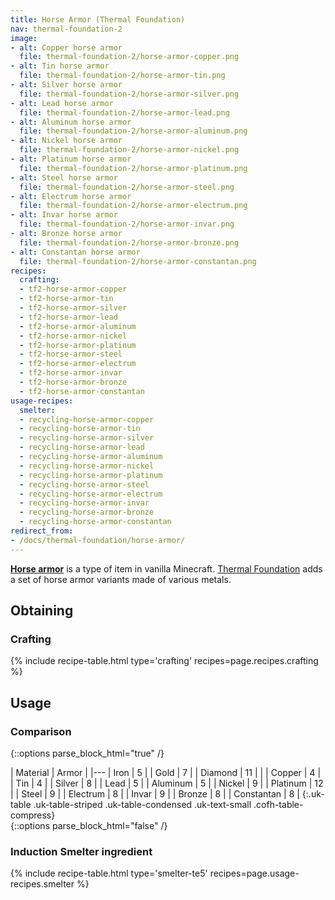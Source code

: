 ```yaml
---
title: Horse Armor (Thermal Foundation)
nav: thermal-foundation-2
image:
- alt: Copper horse armor
  file: thermal-foundation-2/horse-armor-copper.png
- alt: Tin horse armor
  file: thermal-foundation-2/horse-armor-tin.png
- alt: Silver horse armor
  file: thermal-foundation-2/horse-armor-silver.png
- alt: Lead horse armor
  file: thermal-foundation-2/horse-armor-lead.png
- alt: Aluminum horse armor
  file: thermal-foundation-2/horse-armor-aluminum.png
- alt: Nickel horse armor
  file: thermal-foundation-2/horse-armor-nickel.png
- alt: Platinum horse armor
  file: thermal-foundation-2/horse-armor-platinum.png
- alt: Steel horse armor
  file: thermal-foundation-2/horse-armor-steel.png
- alt: Electrum horse armor
  file: thermal-foundation-2/horse-armor-electrum.png
- alt: Invar horse armor
  file: thermal-foundation-2/horse-armor-invar.png
- alt: Bronze horse armor
  file: thermal-foundation-2/horse-armor-bronze.png
- alt: Constantan horse armor
  file: thermal-foundation-2/horse-armor-constantan.png
recipes:
  crafting:
  - tf2-horse-armor-copper
  - tf2-horse-armor-tin
  - tf2-horse-armor-silver
  - tf2-horse-armor-lead
  - tf2-horse-armor-aluminum
  - tf2-horse-armor-nickel
  - tf2-horse-armor-platinum
  - tf2-horse-armor-steel
  - tf2-horse-armor-electrum
  - tf2-horse-armor-invar
  - tf2-horse-armor-bronze
  - tf2-horse-armor-constantan
usage-recipes:
  smelter:
  - recycling-horse-armor-copper
  - recycling-horse-armor-tin
  - recycling-horse-armor-silver
  - recycling-horse-armor-lead
  - recycling-horse-armor-aluminum
  - recycling-horse-armor-nickel
  - recycling-horse-armor-platinum
  - recycling-horse-armor-steel
  - recycling-horse-armor-electrum
  - recycling-horse-armor-invar
  - recycling-horse-armor-bronze
  - recycling-horse-armor-constantan
redirect_from:
- /docs/thermal-foundation/horse-armor/
---
```


**[Horse armor](https://minecraft.gamepedia.com/Horse_Armor)** is a type of item
in vanilla Minecraft. [Thermal Foundation](/docs/thermal-foundation-2/) adds a set
of horse armor variants made of various metals.


Obtaining
---------

### Crafting
{% include recipe-table.html type='crafting' recipes=page.recipes.crafting %}


Usage
-----

### Comparison
{::options parse_block_html="true" /}
<div class="uk-overflow-container">
| Material | Armor |
|---
| Iron | 5 |
| Gold | 7 |
| Diamond | 11 |
|
| Copper | 4 |
| Tin | 4 |
| Silver | 8 |
| Lead | 5 |
| Aluminum | 5 |
| Nickel | 9 |
| Platinum | 12 |
| Steel | 9 |
| Electrum | 8 |
| Invar | 9 |
| Bronze | 8 |
| Constantan | 8 |
{:.uk-table .uk-table-striped .uk-table-condensed .uk-text-small .cofh-table-compress}
</div>
{::options parse_block_html="false" /}

### Induction Smelter ingredient
{% include recipe-table.html type='smelter-te5' recipes=page.usage-recipes.smelter %}
